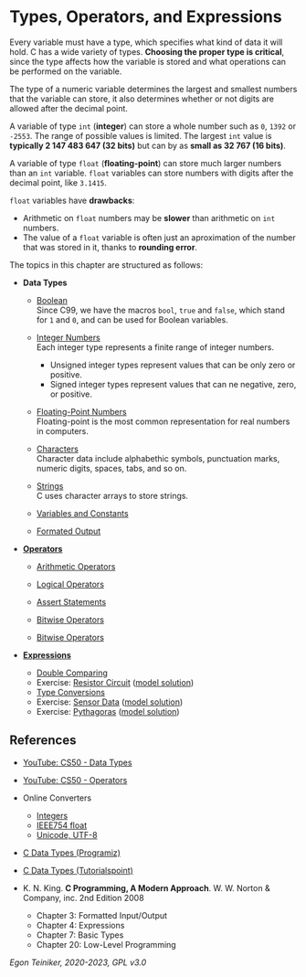 # Types, Operators, and Expressions

Every variable must have a type, which specifies what kind of data it will hold.
C has a wide variety of types.
**Choosing the proper type is critical**, since the type affects how the variable 
is stored and what operations can be performed on the variable.

The type of a numeric variable determines the largest and smallest numbers that 
the variable can store, it also determines whether or not digits are allowed after 
the decimal point.

A variable of type `int` (**integer**) can store a whole number such as `0`, `1392` 
or `-2553`.
The range of possible values is limited. The largest `int` value is 
**typically 2 147 483 647 (32 bits)** but can by as **small as 32 767 (16 bits)**. 

A variable of type `float` (**floating-point**) can store much larger numbers than 
an `int` variable.
`float` variables can store numbers with digits after the decimal point, like `3.1415`.

`float` variables have **drawbacks**:
* Arithmetic on `float` numbers may be **slower** than arithmetic on `int` numbers.
* The value of a `float` variable is often just an aproximation of the number that 
  was stored in it, thanks to **rounding error**.

The topics in this chapter are structured as follows:

* **Data Types**
  * [Boolean](types/boolean)\
      Since C99, we have the macros `bool`, `true` and `false`, which stand for `1` 
      and `0`, and can be used for Boolean variables.

  * [Integer Numbers](types/integer)\
      Each integer type represents a finite range of integer numbers. 
      * Unsigned integer types represent values that can be only zero or positive.
      * Signed integer types represent values that can ne negative, zero, or positive.
    
  * [Floating-Point Numbers](types/floating-point)\
      Floating-point is the most common representation for real numbers in computers.

  * [Characters](types/characters)\
      Character data include alphabethic symbols, punctuation marks, numeric digits, spaces, tabs, and so on.

  * [Strings](types/strings)\
      C uses character arrays to store strings.

  * [Variables and Constants](types/variables-and-constants/)

  * [Formated Output](types/formated-output)

* [**Operators**](operators) 
    * [Arithmetic Operators](operators/arithmetic/)

    * [Logical Operators](operators/logical/)
    
    * [Assert Statements](operators/logical/assert/)

    * [Bitwise Operators](operators/bitwise/)  
      
    * [Bitwise Operators](operators/bitwise-operators)

* [**Expressions**](expressions)
    * [Double Comparing](expressions/double-comparing/)
    * Exercise: [Resistor Circuit](expressions/resistor-exercise/)
        ([model solution](expressions/resistor/))
    * [Type Conversions](type-conversions/)
    * Exercise: [Sensor Data](expressions/sensor-data-exercise/)
        ([model solution](expressions/sensor-data/))  
    * Exercise: [Pythagoras](pythagoras-exercise)
        ([model solution](pythagoras))

## References
* [YouTube: CS50 - Data Types](https://youtu.be/Fc9htmvVZ9U)
* [YouTube: CS50 - Operators](https://youtu.be/f1xZf4iJDWE) 

* Online Converters
    * [Integers](https://www.rapidtables.com/convert/number/decimal-to-binary.html)
    * [IEEE754 float](https://www.binaryconvert.com/convert_float.html)
    * [Unicode, UTF-8](https://onlinedevtools.in/unicode-converter)

* [C Data Types (Programiz)](https://www.programiz.com/c-programming/c-data-types)

* [C Data Types (Tutorialspoint)](https://www.tutorialspoint.com/cprogramming/c_data_types.htm)

* K. N. King. **C Programming, A Modern Approach**. W. W. Norton & Company, inc. 2nd Edition 2008
  * Chapter 3: Formatted Input/Output 
  * Chapter 4: Expressions  
  * Chapter 7: Basic Types
  * Chapter 20: Low-Level Programming
  
*Egon Teiniker, 2020-2023, GPL v3.0* 
